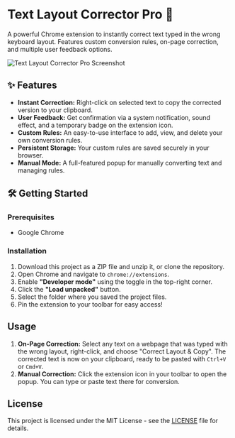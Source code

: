 # Text Layout Corrector Pro 🚀

A powerful Chrome extension to instantly correct text typed in the wrong keyboard layout. Features custom conversion rules, on-page correction, and multiple user feedback options.

![Text Layout Corrector Pro Screenshot](https://i.imgur.com/your-project-screenshot.png)

## ✨ Features

- **Instant Correction:** Right-click on selected text to copy the corrected version to your clipboard.
- **User Feedback:** Get confirmation via a system notification, sound effect, and a temporary badge on the extension icon.
- **Custom Rules:** An easy-to-use interface to add, view, and delete your own conversion rules.
- **Persistent Storage:** Your custom rules are saved securely in your browser.
- **Manual Mode:** A full-featured popup for manually converting text and managing rules.

## 🛠️ Getting Started

### Prerequisites
- Google Chrome

### Installation
1. Download this project as a ZIP file and unzip it, or clone the repository.
2. Open Chrome and navigate to `chrome://extensions`.
3. Enable **"Developer mode"** using the toggle in the top-right corner.
4. Click the **"Load unpacked"** button.
5. Select the folder where you saved the project files.
6. Pin the extension to your toolbar for easy access!

## Usage

1. **On-Page Correction:** Select any text on a webpage that was typed with the wrong layout, right-click, and choose "Correct Layout & Copy". The corrected text is now on your clipboard, ready to be pasted with `Ctrl+V` or `Cmd+V`.
2. **Manual Correction:** Click the extension icon in your toolbar to open the popup. You can type or paste text there for conversion.

## License
This project is licensed under the MIT License - see the [LICENSE](LICENSE) file for details.
